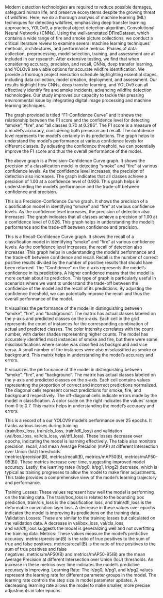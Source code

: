 Modern detection technologies are required to
reduce possible damages, safeguard human life, and preserve
ecosystems despite the growing threat of wildfires.
Here, we do a thorough analysis of machine learning (ML)
techniques for detecting wildfires, emphasizing deep transfer
learning approaches, YOLOv9, a practical object detection
algorithm, Convolutional Neural Networks (CNNs). Using the
well-annotated DFireDataset, which contains a wide range of
fire and smoke picture collections, we conduct a critical literature
review to examine several machine learning techniques’
methods, architectures, and performance metrics. Phases of
data collection, preprocessing, model selection, training, and
assessment are all included in our research. After extensive
testing, we find that when considering accuracy, precision,
and recall, CNNs, deep transfer learning, and YOLOv9 are
viable options for accurate wildfire identification. We provide
a thorough project execution schedule highlighting essential
stages, including data collection, model creation, deployment,
and assessment. Our results highlight how CNNs, deep transfer
learning, and YOLOv9 can all effectively identify fire and
smoke incidents, advancing wildfire detection technologies. Our
study improves our capacity to tackle this pressing environmental
issue by integrating digital image processing and machine
learning techniques.





The graph provided is titled “F1-Confidence Curve” and it shows the relationship between the F1 score and the confidence level for detecting “smoke”, “fire”, and “all classes 0.70 at 0.286”. The F1 score is a measure of a model’s accuracy, considering both precision and recall. The confidence level represents the model’s certainty in its predictions. The graph helps to understand the model’s performance at various confidence levels for different classes. By adjusting the confidence threshold, we can potentially improve the F1 score and thus the overall performance of the model.




The above graph is a Precision-Confidence Curve graph. It shows the precision of a classification model in detecting “smoke” and “fire” at various confidence levels. As the confidence level increases, the precision of detection also increases. The graph indicates that all classes achieve a precision of 1.00 at a confidence level of 0.926. This graph helps in understanding the model’s performance and the trade-off between confidence and precision.



This is a Precision-Confidence Curve graph. It shows the precision of a classification model in identifying “smoke” and “fire” at various confidence levels. As the confidence level increases, the precision of detection also increases. The graph indicates that all classes achieve a precision of 1.00 at a confidence level of 0.926. This graph helps in understanding the model’s performance and the trade-off between confidence and precision.




This is a Recall-Confidence Curve graph. It shows the recall of a classification model in identifying “smoke” and “fire” at various confidence levels. As the confidence level increases, the recall of detection also increases. This graph helps in understanding the model’s performance and the trade-off between confidence and recall. Recall is the number of correct positive results divided by the number of positive results that should have been returned. The “Confidence” on the x-axis represents the model’s confidence in its predictions. A higher confidence means that the model is more certain about its prediction. This type of graph is particularly useful in scenarios where we want to understand the trade-off between the confidence of the model and the recall of its predictions. By adjusting the confidence threshold, we can potentially improve the recall and thus the overall performance of the model.

It visualizes the performance of the model in distinguishing between “smoke”, “fire”, and “background”. The matrix has actual classes labeled on the y-axis and predicted classes on the x-axis. Each cell in the grid represents the count of instances for the corresponding combination of actual and predicted classes. The color intensity correlates with the count number, with darker shades representing higher counts. The model has accurately identified most instances of smoke and fire, but there were some misclassifications where smoke was classified as background and vice versa. A small number of fire instances were also misclassified as smoke or background. This matrix helps in understanding the model’s accuracy and errors.

It visualizes the performance of the model in distinguishing between “smoke”, “fire”, and “background”. The matrix has actual classes labeled on the y-axis and predicted classes on the x-axis. Each cell contains values representing the proportion of correct and incorrect predictions normalized. The diagonal cells represent correct predictions for smoke, fire, and background respectively. The off-diagonal cells indicate errors made by the model in classification. A color scale on the right indicates the values’ range from 0 to 0.7. This matrix helps in understanding the model’s accuracy and errors.



This is a record of a our YOLOV9 model’s performance over 25 epochs. It tracks various losses during training (train/box_loss, train/cls_loss, train/dfl_loss) and validation (val/box_loss, val/cls_loss, val/dfl_loss). These losses decrease over epochs, indicating the model is learning effectively. The table also monitors precision, recall, and mean Average Precision (mAP) at different Intersection over Union (IoU) thresholds (metrics/precision(B), metrics/recall(B), metrics/mAP50(B), metrics/mAP50-95(B)). These metrics increase over time, suggesting improved model accuracy. Lastly, the learning rates (lr/pg0, lr/pg1, lr/pg2) decrease, which is typical as training progresses to allow the model to make finer adjustments. This table provides a comprehensive view of the model’s learning trajectory and performance.

Training Losses: These values represent how well the model is performing on the training data. The train/box_loss is related to the bounding box prediction, train/cls_loss is the classification loss, and train/dfl_loss is the deformable convolution layer loss. A decrease in these values over epochs indicates the model is improving its predictions on the training data.
Validation Losses: These are similar to the training losses but calculated on the validation data. A decrease in val/box_loss, val/cls_loss, and val/dfl_loss suggests the model is generalizing well and not overfitting the training data.
Metrics: These values measure the model’s predictive accuracy. metrics/precision(B) is the ratio of true positives to the sum of true and false positives. metrics/recall(B) is the ratio of true positives to the sum of true positives and false negatives. metrics/mAP50(B) and metrics/mAP50-95(B) are the mean Average Precision at different Intersection over Union (IoU) thresholds. An increase in these metrics over time indicates the model’s predictive accuracy is improving.
Learning Rate: The lr/pg0, lr/pg1, and lr/pg2 values represent the learning rate for different parameter groups in the model. The learning rate controls the step size in model parameter updates. A decreasing learning rate allows the model to make smaller, more precise adjustments in later epochs.



